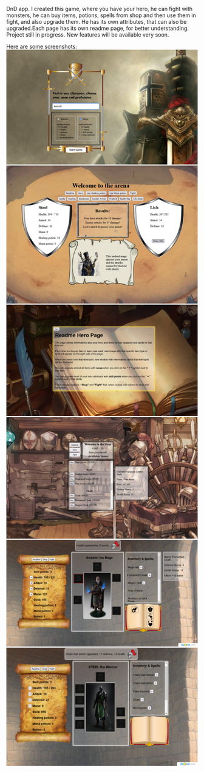 DnD app.
I created this game, where you have your hero, he can fight with monsters,
he can buy items, potions, spells from shop and then use them in fight, and also upgrade them.
He has its own attributes, that can also be upgraded.Each page has its own readme page, for better understanding.
Project still in progress. New features will be available very soon.

Here are some screenshots:
![App Screenshot](./src/main/resources/screenshots/1.jpg)
![App Screenshot](./src/main/resources/screenshots/2.jpg)
![App Screenshot](./src/main/resources/screenshots/3.jpg)
![App Screenshot](./src/main/resources/screenshots/4.jpg)
![App Screenshot](./src/main/resources/screenshots/5.png)
![App Screenshot](./src/main/resources/screenshots/6.png)

